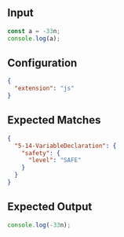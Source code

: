 
## Input
```javascript input
const a = -33n;
console.log(a);
```

## Configuration
```json configuration
{
  "extension": "js"
}
```

## Expected Matches
```json expected matches
{
  "5-14-VariableDeclaration": {
    "safety": {
      "level": "SAFE"
    }
  }
}
```

## Expected Output
```javascript expected output
console.log(-33n);
```
